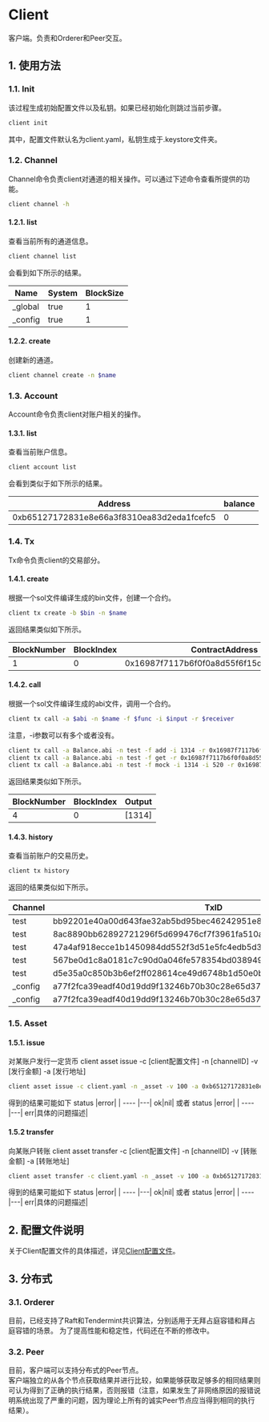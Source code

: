 # Client

客户端。负责和Orderer和Peer交互。

## 1. 使用方法

### 1.1. Init

该过程生成初始配置文件以及私钥。如果已经初始化则跳过当前步骤。

```bash
client init
```

其中，配置文件默认名为client.yaml，私钥生成于.keystore文件夹。

### 1.2. Channel

Channel命令负责client对通道的相关操作。可以通过下述命令查看所提供的功能。

```bash
client channel -h
```

#### 1.2.1. list

查看当前所有的通道信息。

```bash
client channel list
```

会看到如下所示的结果。

Name | System | BlockSize
---- | --- | ---
_global | true | 1
_config | true | 1

#### 1.2.2. create

创建新的通道。

```bash
client channel create -n $name
```

### 1.3. Account

Account命令负责client对账户相关的操作。

#### 1.3.1. list

查看当前账户信息。

```bash
client account list
```

会看到类似于如下所示的结果。

Address |balance|
| ----   |---|
0xb65127172831e8e66a3f8310ea83d2eda1fcefc5|0|

### 1.4. Tx

Tx命令负责client的交易部分。

#### 1.4.1. create

根据一个sol文件编译生成的bin文件，创建一个合约。

```bash
client tx create -b $bin -n $name
```

返回结果类似如下所示。

BlockNumber | BlockIndex | ContractAddress  
---- | --- | ---
1 | 0 | 0x16987f7117b6f0f0a8d55f6f15d6d8cb82fec58a

#### 1.4.2. call

根据一个sol文件编译生成的abi文件，调用一个合约。

```bash
client tx call -a $abi -n $name -f $func -i $input -r $receiver
```

注意，-i参数可以有多个或者没有。

```bash
client tx call -a Balance.abi -n test -f add -i 1314 -r 0x16987f7117b6f0f0a8d55f6f15d6d8cb82fec58a
client tx call -a Balance.abi -n test -f get -r 0x16987f7117b6f0f0a8d55f6f15d6d8cb82fec58a
client tx call -a Balance.abi -n test -f mock -i 1314 -i 520 -r 0x16987f7117b6f0f0a8d55f6f15d6d8cb82fec58a
```

返回结果类似如下所示。

BlockNumber | BlockIndex | Output
---- | --- | ---
4 | 0 | [1314]

#### 1.4.3. history

查看当前账户的交易历史。

```bash
client tx history
```

返回的结果类似如下所示。

Channel | TxID
 ------ | ---
 test   | bb92201e40a00d643fae32ab5bd95bec46242951e88040eb7bbf0a00f50a0626
 test   | 8ac8890bb62892721296f5d699476cf7f3961fa510a761252e1e3436818cf182
 test   | 47a4af918ecce1b1450984dd552f3d51e5fc4edb5d340eff7d05ab42a55fe025
 test   | 567be0d1c8a0181c7c90d0a046fe578354bd0389490500735da8ed0dd687b167
 test   | d5e35a0c850b3b6ef2ff028614ce49d6748b1d50e0b0dabad44f89f3d548c5e6
 _config| a77f2fca39eadf40d19dd9f13246b70b30c28e65d3726f4c15261bc512edcb70
 _config| a77f2fca39eadf40d19dd9f13246b70b30c28e65d3726f4c15261bc512edcb70
 
### 1.5. Asset

#### 1.5.1. issue

对某账户发行一定货币
client asset issue -c [client配置文件] -n [channelID] -v [发行金额] -a [发行地址]

```bash
client asset issue -c client.yaml -n _asset -v 100 -a 0xb65127172831e8e66a3f8310ea83d2eda1fcefc5
```

得到的结果可能如下
status |error|
| ----   |---|
ok|nil|
或者
status |error|
| ----   |---|
err|具体的问题描述|

#### 1.5.2 transfer

向某账户转账
client asset transfer -c [client配置文件] -n [channelID] -v [转账金额] -a [转账地址]

```bash
client asset transfer -c client.yaml -n _asset -v 100 -a 0xb65127172831e8e66a3f8310ea83d2eda1fcefc5
```

得到的结果可能如下
status |error|
| ----   |---|
ok|nil|
或者
status |error|
| ----   |---|
err|具体的问题描述|

## 2. 配置文件说明

关于Client配置文件的具体描述，详见[Client配置文件](../client/config/README.md)。

## 3. 分布式

### 3.1. Orderer

目前，已经支持了Raft和Tendermint共识算法，分别适用于无拜占庭容错和拜占庭容错的场景。
为了提高性能和稳定性，代码还在不断的修改中。

### 3.2. Peer

目前，客户端可以支持分布式的Peer节点。  
客户端独立的从各个节点获取结果并进行比较，如果能够获取足够多的相同结果则可认为得到了正确的执行结果，否则报错（注意，如果发生了非网络原因的报错说明系统出现了严重的问题，因为理论上所有的诚实Peer节点应当得到相同的执行结果）。